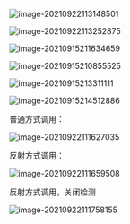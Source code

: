 ![image-20210922113148501](C:\Users\91539\AppData\Roaming\Typora\typora-user-images\image-20210922113148501.png)

![image-20210922113252875](C:\Users\91539\AppData\Roaming\Typora\typora-user-images\image-20210922113252875.png)

![image-20210915211634659](C:\Users\91539\AppData\Roaming\Typora\typora-user-images\image-20210915211634659.png)

![image-20210915210855525](C:\Users\91539\AppData\Roaming\Typora\typora-user-images\image-20210915210855525.png)

![image-20210915213311111](C:\Users\91539\AppData\Roaming\Typora\typora-user-images\image-20210915213311111.png)

![image-20210915214512886](C:\Users\91539\AppData\Roaming\Typora\typora-user-images\image-20210915214512886.png)

普通方式调用：

![image-20210922111627035](C:\Users\91539\AppData\Roaming\Typora\typora-user-images\image-20210922111627035.png)

反射方式调用：

![image-20210922111659508](C:\Users\91539\AppData\Roaming\Typora\typora-user-images\image-20210922111659508.png)

反射方式调用，关闭检测

![image-20210922111758155](C:\Users\91539\AppData\Roaming\Typora\typora-user-images\image-20210922111758155.png)

